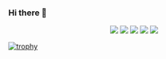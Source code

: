 ### Hi there 👋
<p align=center>
  <img src="https://img.shields.io/badge/SpringBoot-6DB33F?style=flat-square&logo=JavaScript&logoColor=white"/>
  <img src="https://img.shields.io/badge/HTML5-E34F26?style=flat-square&logo=JavaScript&logoColor=white"/>
  <img src="https://img.shields.io/badge/JavaScript-FFF000?style=flat-square&logo=JavaScript&logoColor=white"/>
  <img src="https://img.shields.io/badge/React-61DAFB?style=flat-square&logo=JavaScript&logoColor=white"/>
  <img src="https://img.shields.io/badge/Eclipse IDE-2C2255?style=flat-square&logo=JavaScript&logoColor=white"/>
</p>

[![trophy](https://github-profile-trophy.vercel.app/?username=ParkRio&margin-w=15&margin-h=15)](https://github.com/ryo-ma/github-profile-trophy)

<!--
**ParkRio/ParkRio** is a ✨ _special_ ✨ repository because its `README.md` (this file) appears on your GitHub profile.

Here are some ideas to get you started:

- 🔭 I’m currently working on ...
- 🌱 I’m currently learning ...
- 👯 I’m looking to collaborate on ...
- 🤔 I’m looking for help with ...
- 💬 Ask me about ...
- 📫 How to reach me: ...
- 😄 Pronouns: ...
- ⚡ Fun fact: ...
-->
